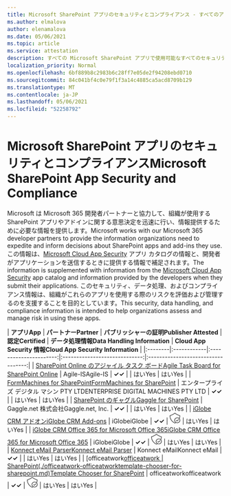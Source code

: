 ```yaml
---
title: Microsoft SharePoint アプリのセキュリティとコンプライアンス - すべてのアプリ
ms.author: elmalova
author: elenamalova
ms.date: 05/06/2021
ms.topic: article
ms.service: attestation
description: すべての Microsoft SharePoint アプリで使用可能なすべてのセキュリティおよびコンプライアンス情報。
localization_priority: Normal
ms.openlocfilehash: 6bf889b8c2983b6c28ff7e05de2f94208ebd0710
ms.sourcegitcommit: 84c041bf4c0e79f1f3a14c4885ca5acd8709b129
ms.translationtype: MT
ms.contentlocale: ja-JP
ms.lasthandoff: 05/06/2021
ms.locfileid: "52258792"
---
```

# <a name="microsoft-sharepoint-app-security-and-compliance"></a><span data-ttu-id="7361e-103">Microsoft SharePoint アプリのセキュリティとコンプライアンス</span><span class="sxs-lookup"><span data-stu-id="7361e-103">Microsoft SharePoint App Security and Compliance</span></span>

<span data-ttu-id="7361e-104">Microsoft は Microsoft 365 開発者パートナーと協力して、組織が使用する SharePoint アプリやアドインに関する意思決定を迅速に行い、情報提供するために必要な情報を提供します。</span><span class="sxs-lookup"><span data-stu-id="7361e-104">Microsoft works with our Microsoft 365 developer partners to provide the information organizations need to expedite and inform decisions about SharePoint apps and add-ins they use.</span></span> <span data-ttu-id="7361e-105">この情報は、[Microsoft Cloud App Security](https://www.microsoft.com/en-us/enterprise-mobility-security/cloud-app-security) アプリ カタログの情報と、開発者がアプリケーションを送信するときに提供する情報で補足されます。</span><span class="sxs-lookup"><span data-stu-id="7361e-105">The information is supplemented with information from the [Microsoft Cloud App Security](https://www.microsoft.com/en-us/enterprise-mobility-security/cloud-app-security) app catalog and information provided by the developers when they submit their applications.</span></span> <span data-ttu-id="7361e-106">このセキュリティ、データ処理、およびコンプライアンス情報は、組織がこれらのアプリを使用する際のリスクを評価および管理するのを支援することを目的としています。</span><span class="sxs-lookup"><span data-stu-id="7361e-106">This security, data handling, and compliance information is intended to help organizations assess and manage risk in using these apps.</span></span>

| <span data-ttu-id="7361e-107">**アプリ**</span><span class="sxs-lookup"><span data-stu-id="7361e-107">**App**</span></span> | <span data-ttu-id="7361e-108">**パートナー**</span><span class="sxs-lookup"><span data-stu-id="7361e-108">**Partner**</span></span> | <span data-ttu-id="7361e-109">**パブリッシャーの証明**</span><span class="sxs-lookup"><span data-stu-id="7361e-109">**Publisher Attested**</span></span> | <span data-ttu-id="7361e-110">**認定**</span><span class="sxs-lookup"><span data-stu-id="7361e-110">**Certified**</span></span> | <span data-ttu-id="7361e-111">**データ処理情報**</span><span class="sxs-lookup"><span data-stu-id="7361e-111">**Data Handling Information**</span></span> | <span data-ttu-id="7361e-112">**Cloud App Security 情報**</span><span class="sxs-lookup"><span data-stu-id="7361e-112">**Cloud App Security Information**</span></span> |
|:--------|:------------|:----------------------:|:-----------------------------:|:----------------------------------:|
| [<span data-ttu-id="7361e-113">SharePoint Online のアジャイル タスク ボード</span><span class="sxs-lookup"><span data-stu-id="7361e-113">Agile Task Board for SharePoint Online</span></span>](./agile-is-task-board-for-sharepoint-online.md) | <span data-ttu-id="7361e-114">Agile-IS</span><span class="sxs-lookup"><span data-stu-id="7361e-114">Agile-IS</span></span> | <span data-ttu-id="7361e-115">**✓**</span><span class="sxs-lookup"><span data-stu-id="7361e-115">**✓**</span></span> |  | <span data-ttu-id="7361e-116">はい</span><span class="sxs-lookup"><span data-stu-id="7361e-116">Yes</span></span> | <span data-ttu-id="7361e-117">はい</span><span class="sxs-lookup"><span data-stu-id="7361e-117">Yes</span></span> |
| [<span data-ttu-id="7361e-118">FormMachines for SharePoint</span><span class="sxs-lookup"><span data-stu-id="7361e-118">FormMachines for SharePoint</span></span>](./enterprise-digital-machines-pty-ltd-formmachines-for-sharepoint.md) | <span data-ttu-id="7361e-119">エンタープライズ デジタル マシン PTY LTD</span><span class="sxs-lookup"><span data-stu-id="7361e-119">ENTERPRISE DIGITAL MACHINES PTY LTD</span></span> | <span data-ttu-id="7361e-120">**✓**</span><span class="sxs-lookup"><span data-stu-id="7361e-120">**✓**</span></span> |  | <span data-ttu-id="7361e-121">はい</span><span class="sxs-lookup"><span data-stu-id="7361e-121">Yes</span></span> | <span data-ttu-id="7361e-122">はい</span><span class="sxs-lookup"><span data-stu-id="7361e-122">Yes</span></span> |
| [<span data-ttu-id="7361e-123">SharePoint のギャグル</span><span class="sxs-lookup"><span data-stu-id="7361e-123">Gaggle for SharePoint</span></span>](./gagglenet-inc-gaggle-for-sharepoint.md) | <span data-ttu-id="7361e-124">Gaggle.net 株式会社</span><span class="sxs-lookup"><span data-stu-id="7361e-124">Gaggle.net, Inc.</span></span> | <span data-ttu-id="7361e-125">**✓**</span><span class="sxs-lookup"><span data-stu-id="7361e-125">**✓**</span></span> |  | <span data-ttu-id="7361e-126">はい</span><span class="sxs-lookup"><span data-stu-id="7361e-126">Yes</span></span> | <span data-ttu-id="7361e-127">はい</span><span class="sxs-lookup"><span data-stu-id="7361e-127">Yes</span></span> |
| [<span data-ttu-id="7361e-128">iGlobe CRM アドオン</span><span class="sxs-lookup"><span data-stu-id="7361e-128">iGlobe CRM Add-ons</span></span>](./iglobe-crm-add-ons.md) | <span data-ttu-id="7361e-129">iGlobe</span><span class="sxs-lookup"><span data-stu-id="7361e-129">iGlobe</span></span> | <span data-ttu-id="7361e-130">**✓**</span><span class="sxs-lookup"><span data-stu-id="7361e-130">**✓**</span></span> | <img alt="Certified application badge" src="../media/certified-badge.png" height="25" width="25" /> | <span data-ttu-id="7361e-131">はい</span><span class="sxs-lookup"><span data-stu-id="7361e-131">Yes</span></span> | <span data-ttu-id="7361e-132">はい</span><span class="sxs-lookup"><span data-stu-id="7361e-132">Yes</span></span> |
| [<span data-ttu-id="7361e-133">iGlobe CRM Office 365 for Microsoft Office 365</span><span class="sxs-lookup"><span data-stu-id="7361e-133">iGlobe CRM Office 365 for Microsoft Office 365</span></span>](./iglobe-crm-office-365-for-microsoft.md) | <span data-ttu-id="7361e-134">iGlobe</span><span class="sxs-lookup"><span data-stu-id="7361e-134">iGlobe</span></span> | <span data-ttu-id="7361e-135">**✓**</span><span class="sxs-lookup"><span data-stu-id="7361e-135">**✓**</span></span> | <img alt="Certified application badge" src="../media/certified-badge.png" height="25" width="25" /> | <span data-ttu-id="7361e-136">はい</span><span class="sxs-lookup"><span data-stu-id="7361e-136">Yes</span></span> | <span data-ttu-id="7361e-137">はい</span><span class="sxs-lookup"><span data-stu-id="7361e-137">Yes</span></span> |
| [<span data-ttu-id="7361e-138">Konnect eMail Parser</span><span class="sxs-lookup"><span data-stu-id="7361e-138">Konnect eMail Parser</span></span>](./konnect-email-parser.md) | <span data-ttu-id="7361e-139">Konnect eMail</span><span class="sxs-lookup"><span data-stu-id="7361e-139">Konnect eMail</span></span> | <span data-ttu-id="7361e-140">**✓**</span><span class="sxs-lookup"><span data-stu-id="7361e-140">**✓**</span></span> |  | <span data-ttu-id="7361e-141">はい</span><span class="sxs-lookup"><span data-stu-id="7361e-141">Yes</span></span> | <span data-ttu-id="7361e-142">はい</span><span class="sxs-lookup"><span data-stu-id="7361e-142">Yes</span></span> |
| <span data-ttu-id="7361e-143">[officeatwork</span><span class="sxs-lookup"><span data-stu-id="7361e-143">[officeatwork</span></span> | <span data-ttu-id="7361e-144">SharePoint(./officeatwork-officeatworktemplate-chooser-for-sharepoint.md)</span><span class="sxs-lookup"><span data-stu-id="7361e-144">Template Chooser for SharePoint](./officeatwork-officeatworktemplate-chooser-for-sharepoint.md)</span></span> | <span data-ttu-id="7361e-145">officeatwork</span><span class="sxs-lookup"><span data-stu-id="7361e-145">officeatwork</span></span> | <span data-ttu-id="7361e-146">**✓**</span><span class="sxs-lookup"><span data-stu-id="7361e-146">**✓**</span></span> | <img alt="Certified application badge" src="../media/certified-badge.png" height="25" width="25" /> | <span data-ttu-id="7361e-147">はい</span><span class="sxs-lookup"><span data-stu-id="7361e-147">Yes</span></span> | <span data-ttu-id="7361e-148">はい</span><span class="sxs-lookup"><span data-stu-id="7361e-148">Yes</span></span> |
